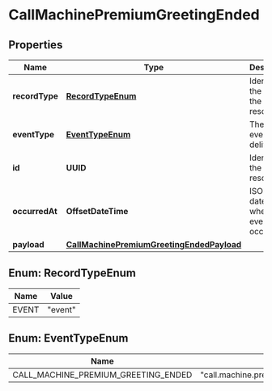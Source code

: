 

# CallMachinePremiumGreetingEnded


## Properties

| Name | Type | Description | Notes |
|------------ | ------------- | ------------- | -------------|
|**recordType** | [**RecordTypeEnum**](#RecordTypeEnum) | Identifies the type of the resource. |  [optional] |
|**eventType** | [**EventTypeEnum**](#EventTypeEnum) | The type of event being delivered. |  [optional] |
|**id** | **UUID** | Identifies the type of resource. |  [optional] |
|**occurredAt** | **OffsetDateTime** | ISO 8601 datetime of when the event occurred. |  [optional] |
|**payload** | [**CallMachinePremiumGreetingEndedPayload**](CallMachinePremiumGreetingEndedPayload.md) |  |  [optional] |



## Enum: RecordTypeEnum

| Name | Value |
|---- | -----|
| EVENT | &quot;event&quot; |



## Enum: EventTypeEnum

| Name | Value |
|---- | -----|
| CALL_MACHINE_PREMIUM_GREETING_ENDED | &quot;call.machine.premium.greeting.ended&quot; |



